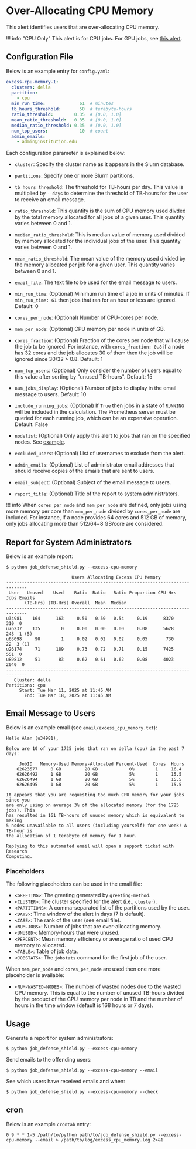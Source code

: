 # Over-Allocating CPU Memory

This alert identifies users that are over-allocating CPU memory.

!!! info "CPU Only"
    This alert is for CPU jobs. For GPU jobs, see [this alert](excess_cpu_mem_per_gpu.md).

## Configuration File

Below is an example entry for `config.yaml`:

```yaml
excess-cpu-memory-1:
  clusters: della
  partition:
    - cpu
  min_run_time:             61  # minutes
  tb_hours_threshold:       50  # terabyte-hours
  ratio_threshold:        0.35  # [0.0, 1.0]
  mean_ratio_threshold:   0.35  # [0.0, 1.0]
  median_ratio_threshold: 0.35  # [0.0, 1.0]
  num_top_users:            10  # count
  admin_emails:
    - admin@institution.edu
```

Each configuration parameter is explained below:

- `cluster`: Specify the cluster name as it appears in the Slurm database.

- `partitions`: Specify one or more Slurm partitions.
      
- `tb_hours_threshold`: The threshold for TB-hours per day. This value
is multiplied by `--days` to determine the threshold of TB-hours for
the user to receive an email message.

- `ratio_threshold`: This quantity is the sum of CPU memory used divded
by the total memory allocated for all jobs of a given user.
This quantity varies between 0 and 1.

- `median_ratio_threshold`: This is median value of memory used divided by
memory allocated for the individual jobs of the user. This quantity varies between 0 and 1.

- `mean_ratio_threshold`: The mean value of the memory used divided by the
memory allocated per job for a given user. This quantity varies between 0
and 1.

- `email_file`: The text file to be used for the email message to users.

- `min_run_time`: (Optional) Minimum run time of a job in units of minutes. If `min_run_time: 61` then jobs that ran for an hour or less are ignored. Default: 0

- `cores_per_node`: (Optional) Number of CPU-cores per node.

- `mem_per_node`: (Optional) CPU memory per node in units of GB.

- `cores_fraction`: (Optional) Fraction of the cores per node that will cause the job to be ignored. For instance, with `cores_fraction: 0.8` if a node has 32 cores and the job allocates 30 of them then the job will be ignored since 30/32 > 0.8. Default: 1

- `num_top_users`: (Optional) Only consider the number of users equal to this value after sorting by "unused TB-hours". Default: 15

- `num_jobs_display`: (Optional) Number of jobs to display in the email message to users. Default: 10

- `include_running_jobs`: (Optional) If `True` then jobs in a state of `RUNNING` will be included in the calculation. The Prometheus server must be queried for each running job, which can be an expensive operation. Default: False

- `nodelist`: (Optional) Only apply this alert to jobs that ran on the specified nodes. See [example](../nodelist.md).

- `excluded_users`: (Optional) List of usernames to exclude from the alert.

- `admin_emails`: (Optional) List of administrator email addresses that should receive copies of the emails that are sent to users.

- `email_subject`: (Optional) Subject of the email message to users.

- `report_title`: (Optional) Title of the report to system administrators.

!!! info
    When `cores_per_node` and `mem_per_node` are defined, only jobs using more memory per core than `mem_per_node` divided by `cores_per_node` are included. For instance, if a node provides 64 cores and 512 GB of memory, only jobs allocating more than 512/64=8 GB/core are considered.

## Report for System Administrators

Below is an example report:

```
$ python job_defense_shield.py --excess-cpu-memory

                         Users Allocating Excess CPU Memory                         
------------------------------------------------------------------------------
 User   Unused    Used    Ratio  Ratio   Ratio Proportion CPU-Hrs  Jobs Emails
       (TB-Hrs) (TB-Hrs) Overall  Mean  Median                                
------------------------------------------------------------------------------
u34981    164      163     0.50   0.50   0.54     0.19      8370    310  0  
u76237    135        0     0.00   0.00   0.00     0.08      5628    243  1 (5)
u63098     90        1     0.02   0.02   0.02     0.05       730     22  3 (1)
u26174     71      189     0.73   0.72   0.71     0.15      7425    551  0  
u89812     51       83     0.62   0.61   0.62     0.08      4023   2040  0  
------------------------------------------------------------------------------
   Cluster: della
Partitions: cpu
     Start: Tue Mar 11, 2025 at 11:45 AM
       End: Tue Mar 18, 2025 at 11:45 AM
```

## Email Message to Users

Below is an example email (see `email/excess_cpu_memory.txt`):

```
Hello Alan (u34981),

Below are 10 of your 1725 jobs that ran on della (cpu) in the past 7 days:

     JobID   Memory-Used Memory-Allocated Percent-Used  Cores  Hours
    62623577     0 GB         20 GB            0%        1     16.4 
    62626492     1 GB         20 GB            5%        1     15.5 
    62626494     1 GB         20 GB            5%        1     15.5 
    62626495     1 GB         20 GB            5%        1     15.5 

It appears that you are requesting too much CPU memory for your jobs since you
are only using on average 3% of the allocated memory (for the 1725 jobs). This
has resulted in 161 TB-hours of unused memory which is equivalent to making
5 nodes unavailable to all users (including yourself) for one week! A TB-hour is
the allocation of 1 terabyte of memory for 1 hour.

Replying to this automated email will open a support ticket with Research
Computing.
```

### Placeholders

The following placeholders can be used in the email file:

- `<GREETING>`: The greeting generated by `greeting-method`.
- `<CLUSTER>`: The cluster specified for the alert (i.e., `cluster`).
- `<PARTITIONS>`: A comma-separated list of the partitions used by the user.
- `<DAYS>`: Time window of the alert in days (7 is default).
- `<CASE>`: The rank of the user (see email file).
- `<NUM-JOBS>`: Number of jobs that are over-allocating memory.
- `<UNUSED>`: Memory-hours that were unused.
- `<PERCENT>`: Mean memory efficiency or average ratio of used CPU memory to allocated.
- `<TABLE>`: Table of job data.
- `<JOBSTATS>`: The `jobstats` command for the first job of the user.

When `mem_per_node` and `cores_per_node` are used then one more placeholder is available:

- `<NUM-WASTED-NODES>`: The number of wasted nodes due to the wasted CPU memory. This is equal to
the number of unused TB-hours divided by the product of the CPU memory per node in TB and the number of hours in the time window (default is 168 hours or 7 days).

## Usage

Generate a report for system administrators:

```
$ python job_defense_shield.py --excess-cpu-memory
```

Send emails to the offending users:

```
$ python job_defense_shield.py --excess-cpu-memory --email
```

See which users have received emails and when:

```
$ python job_defense_shield.py --excess-cpu-memory --check
```

## cron

Below is an example `crontab` entry:

```
0 9 * * 1-5 /path/to/python path/to/job_defense_shield.py --excess-cpu-memory --email > /path/to/log/excess_cpu_memory.log 2>&1
```
